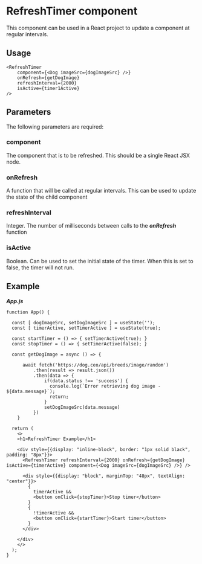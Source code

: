# RefreshTimer component

This component can be used in a React project to update a component at regular intervals.

## Usage

```
<RefreshTimer 
    component={<Dog imageSrc={dogImageSrc} />} 
    onRefresh={getDogImage} 
    refreshInterval={2000} 
    isActive={timer1Active}
/>
```

## Parameters

The following parameters are required:

### component

The component that is to be refreshed. This should be a single React JSX node.

### onRefresh

A function that will be called at regular intervals.
This can be used to update the state of the child component

### refreshInterval

Integer. The number of milliseconds between calls to the ***onRefresh*** function

### isActive

Boolean. Can be used to set the initial state of the timer. When this is set to false, the timer will not run.

## Example

***App.js***
```
function App() {
  
  const [ dogImageSrc, setDogImageSrc ] = useState('');
  const [ timerActive, setTimerActive ] = useState(true);

  const startTimer = () => { setTimerActive(true); }
  const stopTimer = () => { setTimerActive(false); }

  const getDogImage = async () => {

      await fetch('https://dog.ceo/api/breeds/image/random')
          .then(result => result.json())
          .then(data => {
              if(data.status !== 'success') {
                console.log(`Error retrieving dog image - ${data.message}`);
                return;
              }
              setDogImageSrc(data.message)
          })
    }

  return (
    <>
    <h1>RefreshTimer Example</h1>

    <div style={{display: "inline-block", border: "1px solid black", padding: "8px"}}>
      <RefreshTimer refreshInterval={2000} onRefresh={getDogImage} isActive={timerActive} component={<Dog imageSrc={dogImageSrc} />} />
        
      <div style={{display: "block", marginTop: "48px", textAlign: "center"}}>
        {
          timerActive &&
          <button onClick={stopTimer}>Stop timer</button>
        }
        {
          !timerActive &&
          <button onClick={startTimer}>Start timer</button>
        }
      </div>

    </div>    
    </>
  );
}
```